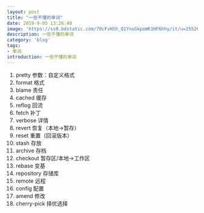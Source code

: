 ```yaml
---
layout: post
title: "一些不懂的单词"
date: 2019-9-05 13:26:40
image: 'https://ss0.bdstatic.com/70cFvHSh_Q1YnxGkpoWK1HF6hhy/it/u=2552631923,834039517&fm=26&gp=0.jpg'
description: 一些不懂的单词
category: 'blog'
tags:
- 单词
introduction: 一些不懂的单词
---
```


1. pretty 参数：自定义格式  
2. format 格式  
3. blame 责任  
4. cached 缓存  
5. reflog 回流  
6. fetch 补丁  
7. verbose 详情  
8. revert 恢复（本地->暂存）  
9. reset 重置（回滚版本）  
10. stash 存放  
11. archive 存档  
12. checkout 暂存区/本地->工作区  
13. rebase 变基  
14. repository 存储库  
15. remote 远程  
16. config 配置  
17. amend 修改  
18. cherry-pick 择优选择  









